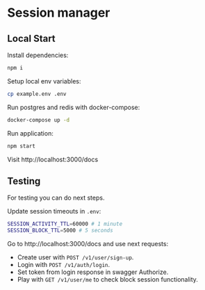 # Session manager

## Local Start

Install dependencies:
```bash
npm i
```

Setup local env variables:
```bash
cp example.env .env
```

Run postgres and redis with docker-compose:
```bash
docker-compose up -d
```

Run application:
```bash
npm start
```

Visit http://localhost:3000/docs

## Testing
For testing you can do next steps.

Update session timeouts in `.env`:
```bash
SESSION_ACTIVITY_TTL=60000 # 1 minute
SESSION_BLOCK_TTL=5000 # 5 seconds
```

Go to http://localhost:3000/docs and use next requests:
 - Create user with `POST /v1/user/sign-up`.
 - Login with `POST /v1/auth/login`.
 - Set token from login response in swagger Authorize.
 - Play with `GET /v1/user/me` to check block session functionality.